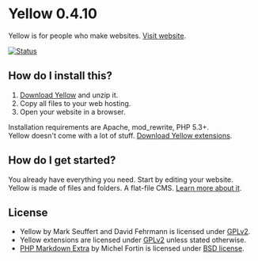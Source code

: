 Yellow 0.4.10
=============
Yellow is for people who make websites. [Visit website](http://datenstrom.se/yellow).

[![Status](https://travis-ci.org/markseu/yellowcms.svg)](https://travis-ci.org/markseu/yellowcms)

How do I install this?
----------------------
1. [Download Yellow](https://github.com/markseu/yellowcms/archive/master.zip) and unzip it.  
2. Copy all files to your web hosting.  
3. Open your website in a browser.

Installation requirements are Apache, mod_rewrite, PHP 5.3+.  
Yellow doesn't come with a lot of stuff. [Download Yellow extensions](https://github.com/markseu/yellowcms-extensions). 

How do I get started?
---------------------
You already have everything you need. Start by editing your website.  
Yellow is made of files and folders. A flat-file CMS. [Learn more about it](https://github.com/markseu/yellowcms-extensions/blob/master/documentation/english/README.md). 

License
-------
* Yellow by Mark Seuffert and David Fehrmann is licensed under [GPLv2](http://opensource.org/licenses/GPL-2.0).
* Yellow extensions are licensed under [GPLv2](http://opensource.org/licenses/GPL-2.0) unless stated otherwise.
* [PHP Markdown Extra](https://github.com/michelf/php-markdown) by Michel Fortin is licensed under [BSD license](http://opensource.org/licenses/BSD-3-Clause).